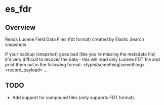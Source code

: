 es_fdr
======

Overview
--------
Reads Lucene Field Data Files (fdt format) created by Elastic Search snapshots.

If your backup (snapshot) goes bad (like you're missing the metadata file) it's very difficult to recover the data - this will read only Lucene FDT file and print them out in the following format:
<type#something|something>
<record_payload>
...


TODO
----
* Add support for compound files (only supports FDT format).
